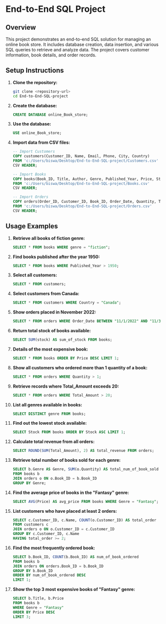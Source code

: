 # End-to-End SQL Project

## Overview
This project demonstrates an end-to-end SQL solution for managing an online book store. It includes database creation, data insertion, and various SQL queries to retrieve and analyze data. The project covers customer information, book details, and order records.

## Setup Instructions
1. **Clone the repository:**
    ```bash
    git clone <repository-url>
    cd End-to-End-SQL-project
    ```

2. **Create the database:**
    ```sql
    CREATE DATABASE online_Book_store;
    ```

3. **Use the database:**
    ```sql
    USE online_Book_store;
    ```

4. **Import data from CSV files:**
    ```sql
    -- Import Customers
    COPY customers(Customer_ID, Name, Email, Phone, City, Country)
    FROM 'c:/Users/biswa/Desktop/End-to-End-SQL-project/Customers.csv'
    CSV HEADER;

    -- Import Books
    COPY books(Book_ID, Title, Author, Genre, Published_Year, Price, Stock)
    FROM 'c:/Users/biswa/Desktop/End-to-End-SQL-project/Books.csv'
    CSV HEADER;

    -- Import Orders
    COPY orders(Order_ID, Customer_ID, Book_ID, Order_Date, Quantity, Total_Amount)
    FROM 'c:/Users/biswa/Desktop/End-to-End-SQL-project/Orders.csv'
    CSV HEADER;
    ```

## Usage Examples
1. **Retrieve all books of fiction genre:**
    ```sql
    SELECT * FROM books WHERE genre = "fiction";
    ```

2. **Find books published after the year 1950:**
    ```sql
    SELECT * FROM books WHERE Published_Year > 1950;
    ```

3. **Select all customers:**
    ```sql
    SELECT * FROM customers;
    ```

4. **Select customers from Canada:**
    ```sql
    SELECT * FROM customers WHERE Country = "Canada";
    ```

5. **Show orders placed in November 2022:**
    ```sql
    SELECT * FROM orders WHERE Order_Date BETWEEN "11/1/2022" AND "11/30/2022";
    ```

6. **Return total stock of books available:**
    ```sql
    SELECT SUM(stock) AS sum_of_stock FROM books;
    ```

7. **Details of the most expensive book:**
    ```sql
    SELECT * FROM books ORDER BY Price DESC LIMIT 1;
    ```

8. **Show all customers who ordered more than 1 quantity of a book:**
    ```sql
    SELECT * FROM orders WHERE Quantity > 1;
    ```

9. **Retrieve records where Total_Amount exceeds 20:**
    ```sql
    SELECT * FROM orders WHERE Total_Amount > 20;
    ```

10. **List all genres available in books:**
    ```sql
    SELECT DISTINCT genre FROM books;
    ```

11. **Find out the lowest stock available:**
    ```sql
    SELECT Stock FROM books ORDER BY Stock ASC LIMIT 1;
    ```

12. **Calculate total revenue from all orders:**
    ```sql
    SELECT ROUND(SUM(Total_Amount), 2) AS total_revenue FROM orders;
    ```

13. **Retrieve total number of books sold for each genre:**
    ```sql
    SELECT b.Genre AS Genre, SUM(o.Quantity) AS total_num_of_book_sold
    FROM books b
    JOIN orders o ON o.Book_ID = b.Book_ID
    GROUP BY Genre;
    ```

14. **Find the average price of books in the "Fantasy" genre:**
    ```sql
    SELECT AVG(Price) AS avg_price FROM books WHERE Genre = "Fantasy";
    ```

15. **List customers who have placed at least 2 orders:**
    ```sql
    SELECT c.Customer_ID, c.Name, COUNT(o.Customer_ID) AS total_order
    FROM customers c
    JOIN orders o ON o.Customer_ID = c.Customer_ID
    GROUP BY c.Customer_ID, c.Name
    HAVING total_order >= 2;
    ```

16. **Find the most frequently ordered book:**
    ```sql
    SELECT b.Book_ID, COUNT(b.Book_ID) AS num_of_book_ordered
    FROM books b
    JOIN orders ON orders.Book_ID = b.Book_ID
    GROUP BY b.Book_ID
    ORDER BY num_of_book_ordered DESC
    LIMIT 1;
    ```

17. **Show the top 3 most expensive books of "Fantasy" genre:**
    ```sql
    SELECT b.Title, b.Price
    FROM books b
    WHERE Genre = "Fantasy"
    ORDER BY Price DESC
    LIMIT 3;
    ```